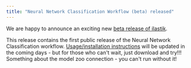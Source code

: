 ```yaml
---
title: "Neural Network Classification Workflow (beta) released"
---
```


We are happy to announce an exciting new [beta release of ilastik](/download.html#beta).

This release contains the first public release of the Neural Network Classification workflow. [Usage/installation instructions](/documentation/nn/nn.html) will be updated in the coming days - but for those who can't wait, just download and try!!! Something about the model zoo connection - you can't run without it!
